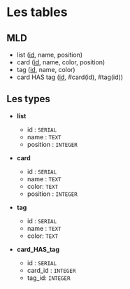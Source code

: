 # Les tables

## MLD

- list (<ins>id</ins>, name, position)
- card (<ins>id</ins>, name, color, position)
- tag (<ins>id</ins>, name, color)
- card HAS tag (<ins>id</ins>, #card(id), #tag(id))

## Les types

- **list**
  - id : `SERIAL`
  - name : `TEXT`
  - position : `INTEGER`

- **card**
  - id : `SERIAL`
  - name : `TEXT`
  - color: `TEXT`
  - position : `INTEGER`

- **tag**
  - id : `SERIAL`
  - name : `TEXT`
  - color: `TEXT`

- **card_HAS_tag**
  - id : `SERIAL`
  - card_id : `INTEGER`
  - tag_id: `INTEGER`